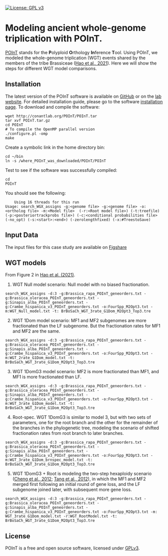 [![License: GPL v3](https://img.shields.io/badge/License-GPL%20v3-blue.svg)](http://www.gnu.org/licenses/gpl-3.0)

# Modeling ancient whole-genome triplication with POInT.

[POInT](https://github.com/gconant0/POInT) stands for the **P**olyploid **O**rthology **In**ference **T**ool. Using POInT, we modeled the whole-genome triplication (WGT) events shared by the members of the tribe Brassiceae ([Hao et al., 2021](https://genome.cshlp.org/content/31/5/799)). Here we will show the steps for different WGT model comparisons.

## Installation

The latest version of the POInT software is available on [GitHub](https://github.com/gconant0/POInT) or on the [lab website](http://conantlab.org/POInT/POInT.html). For detailed installation guide, please go to the software [installation page](http://conantlab.org/POInT/INSTALL). To download and compile the software:
```
wget http://conantlab.org/POInT/POInT.tar
tar xvf POInT.tar.gz
cd POInT
# To compile the OpenMP parallel version
./configure.pl -omp
make
```
Create a symbolic link in the home directory bin:
```
cd ~/bin
ln -s /where_POInT_was_downloaded/POInT/POInT
```
Test to see if the software was successfully compiled:
```
cd
POInT
```
You should see the following:
```
	Using 16 threads for this run
Usage: search_WGX_assigns -g:<genome file> -g:<genome file> -o:<ortholog file> -m:<Model file>  (-r:<Root model file>) (-t:treefile) (-p:<posteriortrackprobs file>) (-c:<conditional probabilities file> (-no_opt) (-s:<start>:<end>) (-zerolengthfixed) (-x:#TreestoSave)
```

## Input Data

The input files for this case study are available on [Figshare](https://doi.org/10.6084/m9.figshare.12277832)



## WGT models
From Figure 2 in [Hao et al. (2021)](https://genome.cshlp.org/content/31/5/799).

1. WGT Null model scenario: Null model with no biased fractionation. 
```
search_WGX_assigns -d:3 -g:Brassica_rapa_POInT_geneorders.txt -g:Brassica_oleracea_POInT_geneorders.txt -g:Sinapis_alba_POInT_geneorders.txt -g:Crambe_hispanica_v3_POInT_geneorders.txt -o:FourSpp_M2Opt3.txt -m:WGT_Null_model.txt -t: BrBoSaCh_WGT_3rate_G1Dom_M2Opt3_Top3.tre
```
2. WGT 1Dom model scenario: MF1 and MF2 subgenomes are more fractionated than the LF subgenome. But the fractionation rates for MF1 and MF2 are the same.
```
search_WGX_assigns -d:3 -g:Brassica_rapa_POInT_geneorders.txt -g:Brassica_oleracea_POInT_geneorders.txt -g:Sinapis_alba_POInT_geneorders.txt -g:Crambe_hispanica_v3_POInT_geneorders.txt -o:FourSpp_M2Opt3.txt -m:WGT_2rate_G1Dom_model.txt -t: BrBoSaCh_WGT_3rate_G1Dom_M2Opt3_Top3.tre
```
3. WGT 1DomG3 model scenario: MF2 is more fractionated than MF1, and MF1 is more fractionated than LF.
```
search_WGX_assigns -d:3 -g:Brassica_rapa_POInT_geneorders.txt -g:Brassica_oleracea_POInT_geneorders.txt -g:Sinapis_alba_POInT_geneorders.txt -g:Crambe_hispanica_v3_POInT_geneorders.txt -o:FourSpp_M2Opt3.txt -m:WGT_3rate_G1Dom_model.txt -t: BrBoSaCh_WGT_3rate_G1Dom_M2Opt3_Top3.tre
```
4. Root-spec. WGT 1DomG3 is similar to model 3, but with two sets of parameters, one for the root branch and the other for the remainder of the branches in the phylogenetic tree, modeling the scenario of shifted fractionation rates from root branch to later branches.
```
search_WGX_assigns -d:3 -g:Brassica_rapa_POInT_geneorders.txt -g:Brassica_oleracea_POInT_geneorders.txt -g:Sinapis_alba_POInT_geneorders.txt -g:Crambe_hispanica_v3_POInT_geneorders.txt -o:FourSpp_M2Opt3.txt -m:WGT_3rate_G1Dom_brnspec_model.txt -t: BrBoSaCh_WGT_3rate_G1Dom_M2Opt3_Top3.tre
```
5. WGT 1DomG3 + Root is modeling the two-step hexaploidy scenario ([Cheng et al., 2012](https://journals.plos.org/plosone/article?id=10.1371/journal.pone.0036442); [Tang et al., 2012](https://academic.oup.com/genetics/article/190/4/1563/6064110)), in which the MF1 and MF2 merged first following an initial round of gene loss, and the LF subgenome joined later, with subsequent more gene loss. 
```
search_WGX_assigns -d:3 -g:Brassica_rapa_POInT_geneorders.txt -g:Brassica_oleracea_POInT_geneorders.txt -g:Sinapis_alba_POInT_geneorders.txt -g:Crambe_hispanica_v3_POInT_geneorders.txt -o:FourSpp_M2Opt3.txt -m: WGT_3rate_G1Dom_model.txt -r:WGT_RootModel.txt -t: BrBoSaCh_WGT_3rate_G1Dom_M2Opt3_Top3.tre
```

## License
POInT is a free and open source software, licensed under [GPLv3](https://github.com/github/choosealicense.com/blob/gh-pages/_licenses/gpl-3.0.txt).
